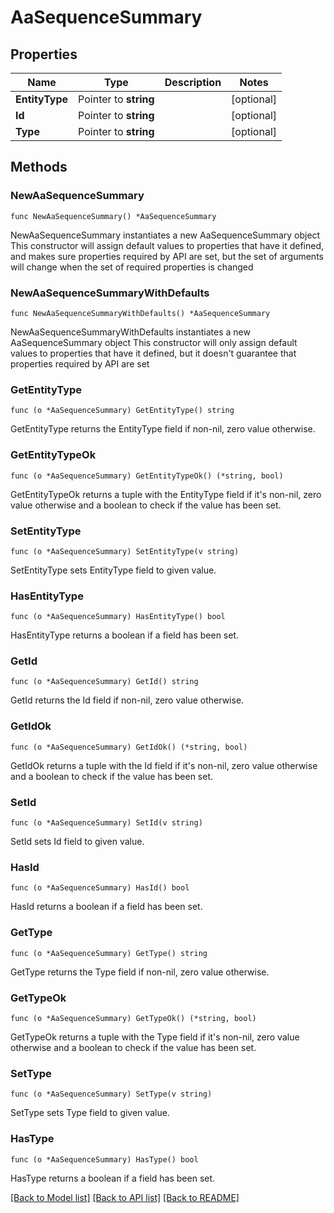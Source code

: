 # AaSequenceSummary

## Properties

Name | Type | Description | Notes
------------ | ------------- | ------------- | -------------
**EntityType** | Pointer to **string** |  | [optional] 
**Id** | Pointer to **string** |  | [optional] 
**Type** | Pointer to **string** |  | [optional] 

## Methods

### NewAaSequenceSummary

`func NewAaSequenceSummary() *AaSequenceSummary`

NewAaSequenceSummary instantiates a new AaSequenceSummary object
This constructor will assign default values to properties that have it defined,
and makes sure properties required by API are set, but the set of arguments
will change when the set of required properties is changed

### NewAaSequenceSummaryWithDefaults

`func NewAaSequenceSummaryWithDefaults() *AaSequenceSummary`

NewAaSequenceSummaryWithDefaults instantiates a new AaSequenceSummary object
This constructor will only assign default values to properties that have it defined,
but it doesn't guarantee that properties required by API are set

### GetEntityType

`func (o *AaSequenceSummary) GetEntityType() string`

GetEntityType returns the EntityType field if non-nil, zero value otherwise.

### GetEntityTypeOk

`func (o *AaSequenceSummary) GetEntityTypeOk() (*string, bool)`

GetEntityTypeOk returns a tuple with the EntityType field if it's non-nil, zero value otherwise
and a boolean to check if the value has been set.

### SetEntityType

`func (o *AaSequenceSummary) SetEntityType(v string)`

SetEntityType sets EntityType field to given value.

### HasEntityType

`func (o *AaSequenceSummary) HasEntityType() bool`

HasEntityType returns a boolean if a field has been set.

### GetId

`func (o *AaSequenceSummary) GetId() string`

GetId returns the Id field if non-nil, zero value otherwise.

### GetIdOk

`func (o *AaSequenceSummary) GetIdOk() (*string, bool)`

GetIdOk returns a tuple with the Id field if it's non-nil, zero value otherwise
and a boolean to check if the value has been set.

### SetId

`func (o *AaSequenceSummary) SetId(v string)`

SetId sets Id field to given value.

### HasId

`func (o *AaSequenceSummary) HasId() bool`

HasId returns a boolean if a field has been set.

### GetType

`func (o *AaSequenceSummary) GetType() string`

GetType returns the Type field if non-nil, zero value otherwise.

### GetTypeOk

`func (o *AaSequenceSummary) GetTypeOk() (*string, bool)`

GetTypeOk returns a tuple with the Type field if it's non-nil, zero value otherwise
and a boolean to check if the value has been set.

### SetType

`func (o *AaSequenceSummary) SetType(v string)`

SetType sets Type field to given value.

### HasType

`func (o *AaSequenceSummary) HasType() bool`

HasType returns a boolean if a field has been set.


[[Back to Model list]](../README.md#documentation-for-models) [[Back to API list]](../README.md#documentation-for-api-endpoints) [[Back to README]](../README.md)



